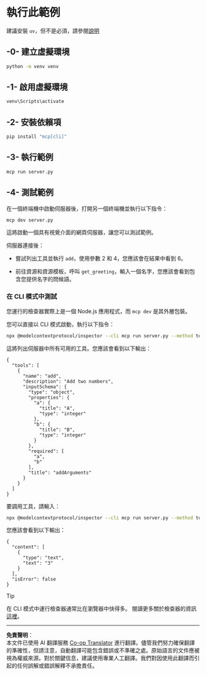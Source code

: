 <!--
CO_OP_TRANSLATOR_METADATA:
{
  "original_hash": "d4c162484df410632550a4a357d40341",
  "translation_date": "2025-09-03T16:00:18+00:00",
  "source_file": "03-GettingStarted/01-first-server/solution/python/README.md",
  "language_code": "tw"
}
-->
# 執行此範例

建議安裝 `uv`，但不是必須，請參閱[說明](https://docs.astral.sh/uv/#highlights)

## -0- 建立虛擬環境

```bash
python -m venv venv
```

## -1- 啟用虛擬環境

```bash
venv\Scripts\activate
```

## -2- 安裝依賴項

```bash
pip install "mcp[cli]"
```

## -3- 執行範例

```bash
mcp run server.py
```

## -4- 測試範例

在一個終端機中啟動伺服器後，打開另一個終端機並執行以下指令：

```bash
mcp dev server.py
```

這將啟動一個具有視覺介面的網頁伺服器，讓您可以測試範例。

伺服器連接後：

- 嘗試列出工具並執行 `add`，使用參數 2 和 4，您應該會在結果中看到 6。

- 前往資源和資源模板，呼叫 `get_greeting`，輸入一個名字，您應該會看到包含您提供名字的問候語。

### 在 CLI 模式中測試

您運行的檢查器實際上是一個 Node.js 應用程式，而 `mcp dev` 是其外層包裝。

您可以直接以 CLI 模式啟動，執行以下指令：

```bash
npx @modelcontextprotocol/inspector --cli mcp run server.py --method tools/list
```

這將列出伺服器中所有可用的工具。您應該會看到以下輸出：

```text
{
  "tools": [
    {
      "name": "add",
      "description": "Add two numbers",
      "inputSchema": {
        "type": "object",
        "properties": {
          "a": {
            "title": "A",
            "type": "integer"
          },
          "b": {
            "title": "B",
            "type": "integer"
          }
        },
        "required": [
          "a",
          "b"
        ],
        "title": "addArguments"
      }
    }
  ]
}
```

要調用工具，請輸入：

```bash
npx @modelcontextprotocol/inspector --cli mcp run server.py --method tools/call --tool-name add --tool-arg a=1 --tool-arg b=2
```

您應該會看到以下輸出：

```text
{
  "content": [
    {
      "type": "text",
      "text": "3"
    }
  ],
  "isError": false
}
```

> [!TIP]
> 在 CLI 模式中運行檢查器通常比在瀏覽器中快得多。
> 閱讀更多關於檢查器的資訊[這裡](https://github.com/modelcontextprotocol/inspector)。

---

**免責聲明**：  
本文件已使用 AI 翻譯服務 [Co-op Translator](https://github.com/Azure/co-op-translator) 進行翻譯。儘管我們努力確保翻譯的準確性，但請注意，自動翻譯可能包含錯誤或不準確之處。原始語言的文件應被視為權威來源。對於關鍵信息，建議使用專業人工翻譯。我們對因使用此翻譯而引起的任何誤解或錯誤解釋不承擔責任。